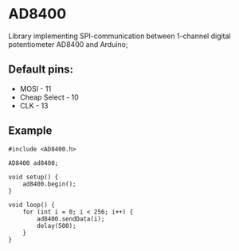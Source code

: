 # AD8400

Library implementing SPI-communication between 1-channel digital potentiometer AD8400 and Arduino;

## Default pins:
- MOSI - 11
- Cheap Select - 10
- CLK - 13

## Example

    #include <AD8400.h>

    AD8400 ad8400;

    void setup() {
        ad8400.begin();
    }

    void loop() {
        for (int i = 0; i < 256; i++) {
            ad8400.sendData(i);
            delay(500);
        }
    }